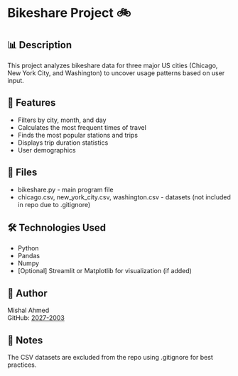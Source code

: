 # Bikeshare Project 🚲

## 📊 Description
This project analyzes bikeshare data for three major US cities (Chicago, New York City, and Washington) to uncover usage patterns based on user input.

## 🧠 Features
- Filters by city, month, and day
- Calculates the most frequent times of travel
- Finds the most popular stations and trips
- Displays trip duration statistics
- User demographics

## 📁 Files
- bikeshare.py - main program file
- chicago.csv, new_york_city.csv, washington.csv - datasets (not included in repo due to .gitignore)

## 🛠️ Technologies Used
- Python
- Pandas
- Numpy
- [Optional] Streamlit or Matplotlib for visualization (if added)

## 👤 Author
Mishal Ahmed  
GitHub: [2027-2003](https://github.com/2027-2003)

## 📌 Notes
The CSV datasets are excluded from the repo using .gitignore for best practices.

